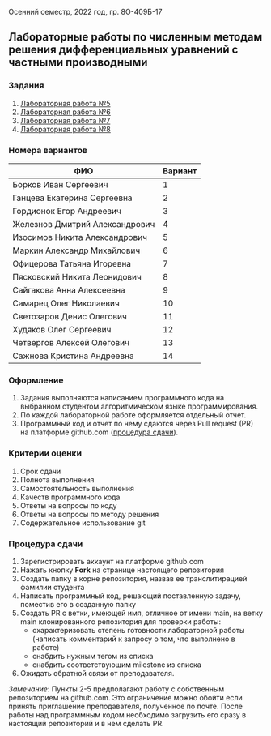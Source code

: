 Осенний семестр, 2022 год, гр. 8О-409Б-17

## Лабораторные работы по численным методам решения дифференциальных уравнений с частными производными

### Задания
1. [Лабораторная работа №5](tasks/numeric-methods-lab-5-1.zip)
2. [Лабораторная работа №6](tasks/numeric-methods-lab-6-2.zip)
3. [Лабораторная работа №7](tasks/numeric-methods-lab-7-3.zip)
4. [Лабораторная работа №8](tasks/numeric-methods-lab-8-4.zip)

### Номера вариантов
ФИО                            | Вариант
-------------------------------|---------
Борков Иван Сергеевич          | 1
Ганцева Екатерина Сергеевна    | 2
Гордионок Егор Андреевич       | 3
Железнов Дмитрий Александрович | 4
Изосимов Никита Александрович  | 5
Маркин Александр Михайлович    | 6
Офицерова Татьяна Игоревна     | 7
Пясковский Никита Леонидович   | 8
Сайгакова Анна Алексеевна      | 9
Самарец Олег Николаевич        | 10
Светозаров Денис Олегович      | 11
Худяков Олег Сергеевич         | 12
Четвергов Алексей Олегович     | 13
Сажнова Кристина Андреевна     | 14

### Оформление
1. Задания выполняются написанием программного кода на выбранном студентом алгоритмическом языке программирования.
2. По каждой лабораторной работе оформляется отдельный отчет.
3. Программный код и отчет по нему сдаются через Pull request (PR) на платформе github.com ([процедура сдачи](#процедура-сдачи)).

### Критерии оценки
1. Срок сдачи
2. Полнота выполнения
3. Самостоятельность выполнения
4. Качеств программного кода
5. Ответы на вопросы по коду
6. Ответы на вопросы по методу решения
7. Содержательное использование git

### Процедура сдачи
1. Зарегистрировать аккаунт на платформе github.com
2. Нажать кнопку **Fork** на странице настоящего репозитория
3. Создать папку в корне репозитория, назвав ее транслитирацией фамилии студента
4. Написать программный код, решающий поставленную задачу, поместив его в созданную папку
5. Создать PR с ветки, имеющей имя, отличное от имени main, на ветку main клонированного репозитория для проверки работы:
   - охарактеризовать степень готовности лабораторной работы (написать комментарий к запросу о том, что выполнено в работе)
   - снабдить нужным тегом из списка
   - снабдить соответствующим milestone из списка
6. Ожидать обратной связи от преподавателя.
   
*Замечание*: Пункты 2-5 предполагают работу с собственным репозиторием на github.com. Это ограничение можно обойти если принять приглашение преподавателя, полученное по почте. После работы над программным кодом необходимо загрузить его сразу в настоящий репозиторий и в нем сделать PR.
